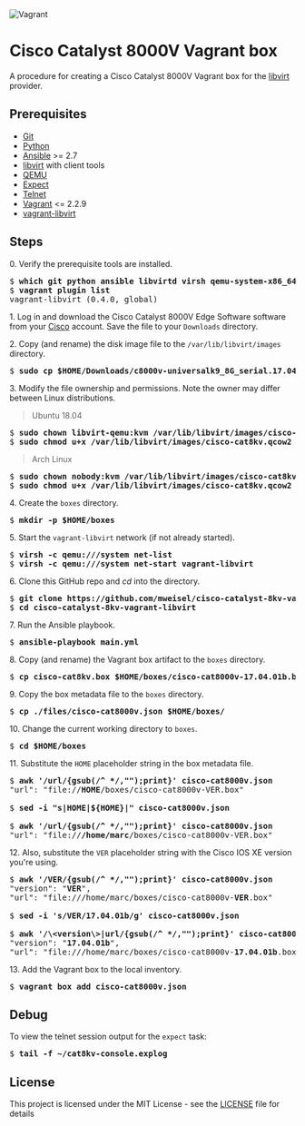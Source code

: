 <img alt="Vagrant" src="https://img.shields.io/badge/vagrant%20-%231563FF.svg?&style=for-the-badge&logo=vagrant&logoColor=white"/>

# Cisco Catalyst 8000V Vagrant box

A procedure for creating a Cisco Catalyst 8000V Vagrant box for the [libvirt](https://libvirt.org) provider.

## Prerequisites

  * [Git](https://git-scm.com)
  * [Python](https://www.python.org)
  * [Ansible](https://docs.ansible.com/ansible/latest/index.html) >= 2.7
  * [libvirt](https://libvirt.org) with client tools
  * [QEMU](https://www.qemu.org)
  * [Expect](https://en.wikipedia.org/wiki/Expect)
  * [Telnet](https://en.wikipedia.org/wiki/Telnet)
  * [Vagrant](https://www.vagrantup.com) <= 2.2.9
  * [vagrant-libvirt](https://github.com/vagrant-libvirt/vagrant-libvirt)

## Steps

0\. Verify the prerequisite tools are installed.

<pre>
$ <b>which git python ansible libvirtd virsh qemu-system-x86_64 expect telnet vagrant</b>
$ <b>vagrant plugin list</b>
vagrant-libvirt (0.4.0, global)
</pre>

1\. Log in and download the Cisco Catalyst 8000V Edge Software software from your [Cisco](https://software.cisco.com/download/home/286327102/type) account. Save the file to your `Downloads` directory.

2\. Copy (and rename) the disk image file to the `/var/lib/libvirt/images` directory.

<pre>
$ <b>sudo cp $HOME/Downloads/c8000v-universalk9_8G_serial.17.04.01b.qcow2 /var/lib/libvirt/images/cisco-cat8kv.qcow2</b>
</pre>

3\. Modify the file ownership and permissions. Note the owner may differ between Linux distributions.

> Ubuntu 18.04

<pre>
$ <b>sudo chown libvirt-qemu:kvm /var/lib/libvirt/images/cisco-cat8kv.qcow2</b>
$ <b>sudo chmod u+x /var/lib/libvirt/images/cisco-cat8kv.qcow2</b>
</pre>

> Arch Linux

<pre>
$ <b>sudo chown nobody:kvm /var/lib/libvirt/images/cisco-cat8kv.qcow2</b>
$ <b>sudo chmod u+x /var/lib/libvirt/images/cisco-cat8kv.qcow2</b>
</pre>

4\. Create the `boxes` directory.

<pre>
$ <b>mkdir -p $HOME/boxes</b>
</pre>

5\. Start the `vagrant-libvirt` network (if not already started).

<pre>
$ <b>virsh -c qemu:///system net-list</b>
$ <b>virsh -c qemu:///system net-start vagrant-libvirt</b>
</pre>

6\. Clone this GitHub repo and _cd_ into the directory.

<pre>
$ <b>git clone https://github.com/mweisel/cisco-catalyst-8kv-vagrant-libvirt</b>
$ <b>cd cisco-catalyst-8kv-vagrant-libvirt</b>
</pre>

7\. Run the Ansible playbook.

<pre>
$ <b>ansible-playbook main.yml</b>
</pre>

8\. Copy (and rename) the Vagrant box artifact to the `boxes` directory.

<pre>
$ <b>cp cisco-cat8kv.box $HOME/boxes/cisco-cat8000v-17.04.01b.box</b>
</pre>

9\. Copy the box metadata file to the `boxes` directory.

<pre>
$ <b>cp ./files/cisco-cat8000v.json $HOME/boxes/</b>
</pre>

10\. Change the current working directory to `boxes`.

<pre>
$ <b>cd $HOME/boxes</b>
</pre>

11\. Substitute the `HOME` placeholder string in the box metadata file.

<pre>
$ <b>awk '/url/{gsub(/^ */,"");print}' cisco-cat8000v.json</b>
"url": "file://<b>HOME</b>/boxes/cisco-cat8000v-VER.box"

$ <b>sed -i "s|HOME|${HOME}|" cisco-cat8000v.json</b>

$ <b>awk '/url/{gsub(/^ */,"");print}' cisco-cat8000v.json</b>
"url": "file://<b>/home/marc</b>/boxes/cisco-cat8000v-VER.box"
</pre>

12\. Also, substitute the `VER` placeholder string with the Cisco IOS XE version you're using.

<pre>
$ <b>awk '/VER/{gsub(/^ */,"");print}' cisco-cat8000v.json</b>
"version": "<b>VER</b>",
"url": "file:///home/marc/boxes/cisco-cat8000v-<b>VER</b>.box"

$ <b>sed -i 's/VER/17.04.01b/g' cisco-cat8000v.json</b>

$ <b>awk '/\&lt;version\&gt;|url/{gsub(/^ */,"");print}' cisco-cat8000v.json</b>
"version": "<b>17.04.01b</b>",
"url": "file:///home/marc/boxes/cisco-cat8000v-<b>17.04.01b</b>.box"
</pre>

13\. Add the Vagrant box to the local inventory.

<pre>
$ <b>vagrant box add cisco-cat8000v.json</b>
</pre>

## Debug

To view the telnet session output for the `expect` task:

<pre>
$ <b>tail -f ~/cat8kv-console.explog</b>
</pre>

## License

This project is licensed under the MIT License - see the [LICENSE](LICENSE) file for details
